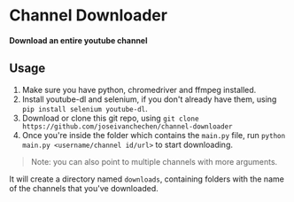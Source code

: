 # Channel Downloader
#### Download an entire youtube channel

## Usage
1. Make sure you have python, chromedriver and ffmpeg installed.
2. Install youtube-dl and selenium, if you don't already have them, using `pip install selenium youtube-dl`.
3. Download or clone this git repo, using `git clone https://github.com/joseivanchechen/channel-downloader`
4. Once you're inside the folder which contains the `main.py` file, run `python main.py <username/channel id/url>` to start downloading.
> Note: you can also point to multiple channels with more arguments.

It will create a directory named `downloads`, containing folders with the name of the channels that you've downloaded.
